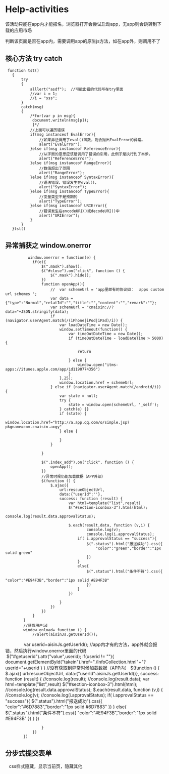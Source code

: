 # Help-activities
该活动只能在app内才能报名，浏览器打开会尝试启动app，无app则会跳转到下载的应用市场

判断该页面是否在app内，需要调用app的原生js方法，如在app外，则调用不了
## 核心方法 try catch
     function tst()
       {
           try
           { 
               alllert("asdf");  //可能出错的代码写在try里面
               //var i = 1;
               //i = "sss";
           }
           catch(msg)
           {
               /*for(var p in msg){
                document.writeln(msg[p]);
                }*/
               //上面可以遍历错误
               if(msg instanceof EvalError){
                   //如果非法调用了eval()函数，则会抛出EvalError的异常。
                   alert("EvalError");
               }else if(msg instanceof ReferenceError){
                   //从字面的意思应该是调用了错误的引用，此例子是执行到了本步。
                   alert("ReferenceError");
               }else if(msg instanceof RangeError){
                   //数值超出了范围
                   alert("RangeError");
               }else if(msg instanceof SyntaxError){
                   //语法错误，错误发生在eval()，
                   alert("SyntaxError");
               }else if(msg instanceof TypeError){
                   //变量类型不是预期的
                   alert("TypeError");
               }else if(msg instanceof URIError){
                   //错误发生在encodeURI()或decodeURI()中
                   alert("URIError");
               }
           }
       }tst()
       
       
## 异常捕获之 window.onerror
              window.onerror = function(e) {
                if(e){
                    $(".mask").show();
                    $("#close").on("click", function () {
                        $(".mask").hide();
                    })
                    function openApp(){
                        //  var schemeUrl = 'app里即有的协议如：  apps custom url schemes ';
                        var data = {"type":"Normal","relatId":"","title":"","content":"","remark":""};
                        var schemeUrl = "cnaisin://?data="+JSON.stringify(data);
                        if (navigator.userAgent.match(/(iPhone|iPod|iPad)/i)) {
                            var loadDateTime = new Date();
                            window.setTimeout(function() {
                                var timeOutDateTime = new Date();
                                if (timeOutDateTime - loadDateTime > 5000) {

                                    return

                                } else {  
                                    window.open("itms-apps://itunes.apple.com/app/id1190774356")
                                }
                            },25);
                            window.location.href = schemeUrl;
                        } else if (navigator.userAgent.match(/android/i)) {
                            var state = null;
                            try {
                                state = window.open(schemeUrl, '_self');
                            } catch(e) {}
                            if (state) {
                                window.location.href="http://a.app.qq.com/o/simple.jsp?pkgname=com.cnaisin.axgy"
                            } else {

                            }
                        }

                    }

                    $(".index_add").on("click", function () {
                        openApp();
                    })
                    //异常时候仍能加载数据（APP外部）
                    $(function () {
                        $.ajax({
                            url:rescueObjectUrl,
                            data:{"userId":''},
                            success: function (result) {
                                var html=template("list",result)
                                $("#section-iconbox-3").html(html);
                                    console.log(result.data.approvalStatus);

                                $.each(result.data, function (v,i) {
                                        console.log(v);
                                        console.log(i.approvalStatus);
                                    if( i.approvalStatus == "success"){
                                        $(".status").html("报送成功").css({
                                            "color":"green","border":"1px solid green"
                                        })
                                    }
                                    else{
                                        $(".status").html("条件不符").css({
                                            "color":"#E94F3B","border":"1px solid #E94F3B"
                                        })
                                    }
                                })

                            }
                        })
                    })
                }
            }
            //获取用户id
            window.onload= function () {
                //alert(aisinJs.getUserId());
                var userid=aisinJs.getUserId(); //app内才有的方法，app外就会报错，然后执行window.onerror里面的代码
                $("#getuserid").attr("value",userid);
                if(userid != ""){
                    document.getElementById("takein").href="./InfoCollection.html"+"?userid="+userid
                }
            }
            //没有获取到异常时候加载数据（APP内）
            $(function () {
                $.ajax({
                    url:rescueObjectUrl,
                    data:{"userId":aisinJs.getUserId()},
                    success: function (result) {
                        //console.log(result);
                        //console.log(result.data);
                        var html=template("list",result)
                        $("#section-iconbox-3").html(html);
                        //console.log(result.data.approvalStatus);
                        $.each(result.data, function (v,i) {
                            //console.log(v);
                            //console.log(i.approvalStatus);
                            if( i.approvalStatus == "success"){
                                $(".status").html("报送成功").css({
                                    "color":"#6D7883","border":"1px solid #6D7883"
                                })
                            }
                            else{
                                $(".status").html("条件不符").css({
                                    "color":"#E94F3B","border":"1px solid #E94F3B"
                                })
                            }
                        })

                    }
                })
            })

## 分步式提交表单
    css样式隐藏，显示当前页，隐藏其他


  
    
